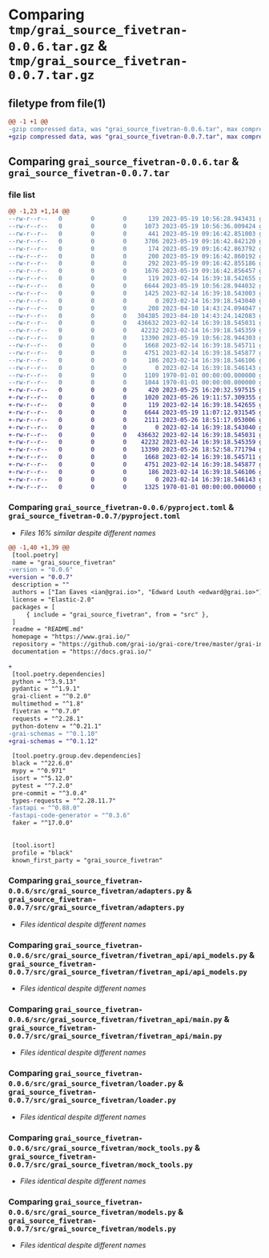 # Comparing `tmp/grai_source_fivetran-0.0.6.tar.gz` & `tmp/grai_source_fivetran-0.0.7.tar.gz`

## filetype from file(1)

```diff
@@ -1 +1 @@
-gzip compressed data, was "grai_source_fivetran-0.0.6.tar", max compression
+gzip compressed data, was "grai_source_fivetran-0.0.7.tar", max compression
```

## Comparing `grai_source_fivetran-0.0.6.tar` & `grai_source_fivetran-0.0.7.tar`

### file list

```diff
@@ -1,23 +1,14 @@
--rw-r--r--   0        0        0      139 2023-05-19 10:56:28.943431 grai_source_fivetran-0.0.6/README.md
--rw-r--r--   0        0        0     1073 2023-05-19 10:56:36.009424 grai_source_fivetran-0.0.6/pyproject.toml
--rw-r--r--   0        0        0      441 2023-05-19 09:16:42.851003 grai_source_fivetran-0.0.6/src/grai_source_fivetran/.idea/grai_source_fivetran.iml
--rw-r--r--   0        0        0     3706 2023-05-19 09:16:42.842120 grai_source_fivetran-0.0.6/src/grai_source_fivetran/.idea/inspectionProfiles/Project_Default.xml
--rw-r--r--   0        0        0      174 2023-05-19 09:16:42.863792 grai_source_fivetran-0.0.6/src/grai_source_fivetran/.idea/inspectionProfiles/profiles_settings.xml
--rw-r--r--   0        0        0      200 2023-05-19 09:16:42.860192 grai_source_fivetran-0.0.6/src/grai_source_fivetran/.idea/misc.xml
--rw-r--r--   0        0        0      292 2023-05-19 09:16:42.855186 grai_source_fivetran-0.0.6/src/grai_source_fivetran/.idea/modules.xml
--rw-r--r--   0        0        0     1676 2023-05-19 09:16:42.856457 grai_source_fivetran-0.0.6/src/grai_source_fivetran/.idea/workspace.xml
--rw-r--r--   0        0        0      119 2023-02-14 16:39:18.542655 grai_source_fivetran-0.0.6/src/grai_source_fivetran/__init__.py
--rw-r--r--   0        0        0     6644 2023-05-19 10:56:28.944032 grai_source_fivetran-0.0.6/src/grai_source_fivetran/adapters.py
--rw-r--r--   0        0        0     1425 2023-02-14 16:39:18.543003 grai_source_fivetran-0.0.6/src/grai_source_fivetran/base.py
--rw-r--r--   0        0        0        0 2023-02-14 16:39:18.543040 grai_source_fivetran-0.0.6/src/grai_source_fivetran/fivetran_api/__init__.py
--rw-r--r--   0        0        0      208 2023-04-10 14:43:24.094047 grai_source_fivetran-0.0.6/src/grai_source_fivetran/fivetran_api/__pycache__/__init__.cpython-310.pyc
--rw-r--r--   0        0        0   304385 2023-04-10 14:43:24.142083 grai_source_fivetran-0.0.6/src/grai_source_fivetran/fivetran_api/__pycache__/api_models.cpython-310.pyc
--rw-r--r--   0        0        0   436632 2023-02-14 16:39:18.545031 grai_source_fivetran-0.0.6/src/grai_source_fivetran/fivetran_api/api_models.py
--rw-r--r--   0        0        0    42232 2023-02-14 16:39:18.545359 grai_source_fivetran-0.0.6/src/grai_source_fivetran/fivetran_api/main.py
--rw-r--r--   0        0        0    13390 2023-05-19 10:56:28.944303 grai_source_fivetran-0.0.6/src/grai_source_fivetran/loader.py
--rw-r--r--   0        0        0     1668 2023-02-14 16:39:18.545711 grai_source_fivetran-0.0.6/src/grai_source_fivetran/mock_tools.py
--rw-r--r--   0        0        0     4751 2023-02-14 16:39:18.545877 grai_source_fivetran-0.0.6/src/grai_source_fivetran/models.py
--rw-r--r--   0        0        0      186 2023-02-14 16:39:18.546106 grai_source_fivetran-0.0.6/src/grai_source_fivetran/package_definitions.py
--rw-r--r--   0        0        0        0 2023-02-14 16:39:18.546143 grai_source_fivetran-0.0.6/src/grai_source_fivetran/py.typed
--rw-r--r--   0        0        0     1109 1970-01-01 00:00:00.000000 grai_source_fivetran-0.0.6/setup.py
--rw-r--r--   0        0        0     1044 1970-01-01 00:00:00.000000 grai_source_fivetran-0.0.6/PKG-INFO
+-rw-r--r--   0        0        0      420 2023-05-25 16:20:32.597515 grai_source_fivetran-0.0.7/README.md
+-rw-r--r--   0        0        0     1020 2023-05-26 19:11:57.309355 grai_source_fivetran-0.0.7/pyproject.toml
+-rw-r--r--   0        0        0      119 2023-02-14 16:39:18.542655 grai_source_fivetran-0.0.7/src/grai_source_fivetran/__init__.py
+-rw-r--r--   0        0        0     6644 2023-05-19 11:07:12.931545 grai_source_fivetran-0.0.7/src/grai_source_fivetran/adapters.py
+-rw-r--r--   0        0        0     2111 2023-05-26 18:51:17.053006 grai_source_fivetran-0.0.7/src/grai_source_fivetran/base.py
+-rw-r--r--   0        0        0        0 2023-02-14 16:39:18.543040 grai_source_fivetran-0.0.7/src/grai_source_fivetran/fivetran_api/__init__.py
+-rw-r--r--   0        0        0   436632 2023-02-14 16:39:18.545031 grai_source_fivetran-0.0.7/src/grai_source_fivetran/fivetran_api/api_models.py
+-rw-r--r--   0        0        0    42232 2023-02-14 16:39:18.545359 grai_source_fivetran-0.0.7/src/grai_source_fivetran/fivetran_api/main.py
+-rw-r--r--   0        0        0    13390 2023-05-26 18:52:58.771794 grai_source_fivetran-0.0.7/src/grai_source_fivetran/loader.py
+-rw-r--r--   0        0        0     1668 2023-02-14 16:39:18.545711 grai_source_fivetran-0.0.7/src/grai_source_fivetran/mock_tools.py
+-rw-r--r--   0        0        0     4751 2023-02-14 16:39:18.545877 grai_source_fivetran-0.0.7/src/grai_source_fivetran/models.py
+-rw-r--r--   0        0        0      186 2023-02-14 16:39:18.546106 grai_source_fivetran-0.0.7/src/grai_source_fivetran/package_definitions.py
+-rw-r--r--   0        0        0        0 2023-02-14 16:39:18.546143 grai_source_fivetran-0.0.7/src/grai_source_fivetran/py.typed
+-rw-r--r--   0        0        0     1325 1970-01-01 00:00:00.000000 grai_source_fivetran-0.0.7/PKG-INFO
```

### Comparing `grai_source_fivetran-0.0.6/pyproject.toml` & `grai_source_fivetran-0.0.7/pyproject.toml`

 * *Files 16% similar despite different names*

```diff
@@ -1,40 +1,39 @@
 [tool.poetry]
 name = "grai_source_fivetran"
-version = "0.0.6"
+version = "0.0.7"
 description = ""
 authors = ["Ian Eaves <ian@grai.io>", "Edward Louth <edward@grai.io>"]
 license = "Elastic-2.0"
 packages = [
     { include = "grai_source_fivetran", from = "src" },
 ]
 readme = "README.md"
 homepage = "https://www.grai.io/"
 repository = "https://github.com/grai-io/grai-core/tree/master/grai-integrations/source-fivetran"
 documentation = "https://docs.grai.io/"
 
+
 [tool.poetry.dependencies]
 python = "^3.9.13"
 pydantic = "^1.9.1"
 grai-client = "^0.2.0"
 multimethod = "^1.8"
 fivetran = "^0.7.0"
 requests = "^2.28.1"
 python-dotenv = "^0.21.1"
-grai-schemas = "^0.1.10"
+grai-schemas = "^0.1.12"
 
 [tool.poetry.group.dev.dependencies]
 black = "^22.6.0"
 mypy = "^0.971"
 isort = "^5.12.0"
 pytest = "^7.2.0"
 pre-commit = "^3.0.4"
 types-requests = "^2.28.11.7"
-fastapi = "^0.88.0"
-fastapi-code-generator = "^0.3.6"
 faker = "^17.0.0"
 
 
 [tool.isort]
 profile = "black"
 known_first_party = "grai_source_fivetran"
```

### Comparing `grai_source_fivetran-0.0.6/src/grai_source_fivetran/adapters.py` & `grai_source_fivetran-0.0.7/src/grai_source_fivetran/adapters.py`

 * *Files identical despite different names*

### Comparing `grai_source_fivetran-0.0.6/src/grai_source_fivetran/fivetran_api/api_models.py` & `grai_source_fivetran-0.0.7/src/grai_source_fivetran/fivetran_api/api_models.py`

 * *Files identical despite different names*

### Comparing `grai_source_fivetran-0.0.6/src/grai_source_fivetran/fivetran_api/main.py` & `grai_source_fivetran-0.0.7/src/grai_source_fivetran/fivetran_api/main.py`

 * *Files identical despite different names*

### Comparing `grai_source_fivetran-0.0.6/src/grai_source_fivetran/loader.py` & `grai_source_fivetran-0.0.7/src/grai_source_fivetran/loader.py`

 * *Files identical despite different names*

### Comparing `grai_source_fivetran-0.0.6/src/grai_source_fivetran/mock_tools.py` & `grai_source_fivetran-0.0.7/src/grai_source_fivetran/mock_tools.py`

 * *Files identical despite different names*

### Comparing `grai_source_fivetran-0.0.6/src/grai_source_fivetran/models.py` & `grai_source_fivetran-0.0.7/src/grai_source_fivetran/models.py`

 * *Files identical despite different names*

